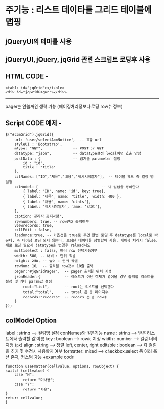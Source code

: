 # 주기능 : 리스트 데이타를 그리드 테이블에 맵핑

## jQueryUI의 테마를 사용

## jQueryUI, jQuery, jqGrid 관련 스크립트 로딩후 사용

## HTML CODE - 
	<table id="jqGrid"></table>
	<div id="jqGridPager"></div>
--------------------------------------
pager는 안쓸꺼면 생략 가능 (페이징처리정보나 로딩 row수 정보)

## Script CODE 예제 - 
	$("#comGrid").jqGrid({  
    	url: 'user/selectAdmNotice',  -- 호출 url
    	styleUI : 'Bootstrap',
    	mtype: "GET",              -- POST or GET
    	datatype: "json",          -- datatype설정 local이면 호출 안함
    	postData : {               -- 넘겨줄 parameter 설정
			id : "id",
			title : "title"
		},
    	colNames: ["ID","제목","내용","게시시작일자"],  -- 테이블 헤드 즉 컬럼 명 설정 
    	colModel: [                             -- 각 컬럼을 정의한다 
    		{ label: 'ID', name: 'id', key: true},
    		{ label: '제목', name: 'title',  width: 400 },
    		{ label: '내용', name: 'ctnts'},
    		{ label: '게시시작일자', name: 'stDt'},
    	],
    	caption:'관리자 공지사항',
    	rownumbers: true, -- row번호 출력여부
		viewrecords: true,
		cellEdit : false,
		loadonce:true, -- 이옵션을 true로 주면 한번 로딩 후 datatype를 local로 바꾼다. 즉 더이상 로딩 되지 않는다. 로딩된 데이타를 정렬할때 사용. 페이징 처리시 false, 새로 로딩 필요시 datatype을 변경후 reload시도 
		multiselect : false, 여러 row 선택가능여부
    	width: 500, -- 너비 : 단위 픽셀
		height: 250, -- 높이 : 단위 픽셀
    	rowNum: 10,  -- 출력될 row갯수 10줄 출력
    	pager:"#jqGridPager",  -- pager 출력될 위치 지정
    	jsonReader:{           -- 리스트가 아닌 객체가 넘어올 경우 출력할 리스트를 설정 및 기타 param값 설정  
    		root:"list",       -- root는 리스트를 선택한다
    		total:"total",     -- total 은 총 페이지수
    		records:"records"  -- recors 는 총 row수 
    	}
	});
	
## colModel Option
label    : string  --> 컬럼명 설정 conNames와 같은기능
name     : string  --> 받은 리스트에서 출력할 값 이름
key      : boolean --> rowid 지정
width    : number  --> 컬럼 너비 지정 (px)
align    : string  --> 정렬 left, center, right
editable : boolean --> 이 컬럼을 추가 및 수정시 사용할지 여부
formatter: mixed   --> checkbox,select 등 여러 옵션 존재, 커스텀 가능
+example code 

	function useFmatter(cellvalue, options, rowObject) {
	switch (cellvalue) {
		case "N":
			return "미사용";
		case "Y":
			return "사용";
	}
	return cellvalue;
	}





